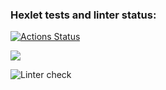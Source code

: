 ### Hexlet tests and linter status:
[![Actions Status](https://github.com/valentmarty/python-project-lvl1/workflows/hexlet-check/badge.svg)](https://github.com/valentmarty/python-project-lvl1/actions)

<a href="https://codeclimate.com/github/codeclimate/codeclimate/maintainability"><img src="https://api.codeclimate.com/v1/badges/a99a88d28ad37a79dbf6/maintainability" /></a>

![Linter check](https://github.com/valentmarty/python-project-lvl1/workflows/my-project-check/badge.svg)
